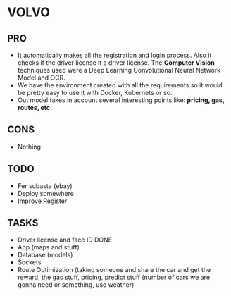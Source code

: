 # VOLVO

## PRO
- It automatically makes all the registration and login process. Also it checks if the driver license it a driver license. The  **Computer Vision** techniques used were a Deep Learning Convolutional Neural Network Model and OCR.
- We have the environment created with all the requirements so it would be pretty easy to use it with Docker, Kubernets or so.
- Out model takes in account several interesting points like: **pricing, gas, routes, etc.**

## CONS
- Nothing

## TODO
- Fer subasta (ebay)
- Deploy somewhere
- Improve Register 


## TASKS
- Driver license and face ID  DONE
- App (maps and stuff) 
- Database (models)  
- Sockets 
- Route Optimization (taking someone and share the car and get the reward, the gas stuff, pricing, predict stuff (number of cars we are gonna need or something, use weather)
